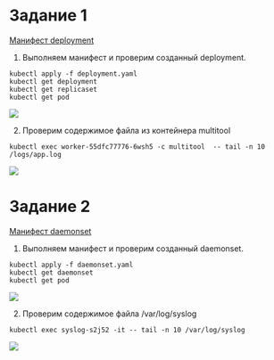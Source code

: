# Задание 1

[Манифест deployment](./src/deployment.yaml)

1. Выполняем манифест и проверим созданный deployment.

```
kubectl apply -f deployment.yaml
kubectl get deployment
kubectl get replicaset
kubectl get pod
```

<image src="task-1-1.png">

2. Проверим содержимое файла из контейнера multitool

```
kubectl exec worker-55dfc77776-6wsh5 -c multitool  -- tail -n 10 /logs/app.log
```

<image src="task-1-2.png">

# Задание 2

[Манифест daemonset](./src/daemonset.yaml)

1. Выполняем манифест и проверим созданный daemonset.

```
kubectl apply -f daemonset.yaml
kubectl get daemonset
kubectl get pod
```

<image src="task-2-1.png">

2. Проверим содержимое файла /var/log/syslog

```
kubectl exec syslog-s2j52 -it -- tail -n 10 /var/log/syslog
```

<image src="task-2-2.png">